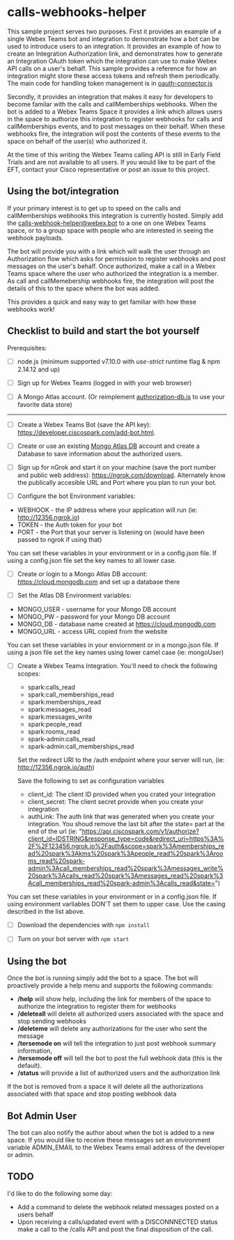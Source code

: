 # calls-webhooks-helper
This sample project serves two purposes.  First it provides an example of a single Webex Teams bot and integration to demonstrate how a bot can be used to introduce users to an integration. It provides an example of how to create an Integration Authorization link, and demonstrates how to generate an Integration OAuth token which the integration can use to make Webex API calls on a user's behalf.  This sample provides a reference for how an integration might store these access tokens and refresh them periodically.  The main code for handling token management is in [oauth-connector.js](./oauth-connector.js)

Secondly, it provides an integration that makes it easy for developers to become familar with the calls and callMemberships webhooks.  When the bot is added to a Webex Teams Space it provides a link which allows users in the space to authorize this integration to register webhooks for calls and callMemberships events, and to post messages on their behalf.   When these webhooks fire, the integration will post the contents of these events to the space on behalf of the user(s) who authorized it. 

At the time of this writing the Webex Teams calling API is still in Early Field Trials and are not available to all users.  If you would like to be part of the EFT, contact your Cisco representative or post an issue to this project.

## Using the bot/integration

If your primary interest is to get up to speed on the calls and callMemberships webhooks this integration is currently hosted.  Simply add the calls-webhook-helper@webex.bot to a one on one Webex Teams space, or to a group space with people who are interested in seeing the webhook payloads.   

The bot will provide you with a link which will walk the user through an Authorization flow which asks for permission to register webhooks and post messages on the user's behalf.   Once authorized, make a call in a Webex Teams space where the user who authorized the integration is a member.  As call and callMemebership webhooks fire, the integration will post the details of this to the space where the bot was added.

This provides a quick and easy way to get familiar with how these webhooks work!

## Checklist to build and start the bot yourself

Prerequisites:

- [ ] node.js (minimum supported v7.10.0 with *use-strict* runtime flag & npm 2.14.12 and up)

- [ ] Sign up for Webex Teams (logged in with your web browser)

- [ ] A Mongo Atlas account.   (Or reimplement [authorization-db.js](./authorization-db.js) to use your favorite data store)

----

- [ ] Create a Webex Teams Bot (save the API key): https://developer.ciscospark.com/add-bot.html.  

- [ ] Create or use an existing [Mongo Atlas DB](https://cloud.mongodb.com/) account and create a Database to save information about the authorized users. 

- [ ] Sign up for nGrok and start it on your machine (save the port number and public web address): https://ngrok.com/download.   Alternately know the publically accesible URL and Port where you plan to run your bot.

- [ ] Configure the bot Environment variables:
* WEBHOOK - the IP address where your application will run (ie: http://12356.ngrok.io)
* TOKEN - the Auth token for your bot 
* PORT - the Port that your server is listening on (would have been passed to ngrok if using that)

You can set these variables in your environment or in a config.json file.  If using a config.json file set the key names to all lower case.

- [ ] Create or login to a Mongo Atlas DB account: https://cloud.mongodb.com and set up a database there 

- [ ] Set the Atlas DB Environment variables: 
* MONGO_USER - username for your Mongo DB account 
* MONGO_PW - password for your Mongo DB account 
* MONGO_DB - database name created at https://cloud.mongodb.com
* MONGO_URL - access URL copied from the website 

You can set these variables in your enviornment or in a mongo.json file.  If using a json file set the key names using lower camel case (ie: mongoUser)

- [ ] Create a Webex Teams Integration.  You'll need to check the following scopes:
  *  spark:calls_read
  *  spark:call_memberships_read
  *  spark:memberships_read
  *  spark:messages_read
  *  spark:messages_write
  *  spark:people_read
  *  spark:rooms_read
  *  spark-admin:calls_read
  *  spark-admin:call_memberships_read

  Set the redirect URI to the /auth endpoint where your server will run, (ie: http://12356.ngrok.io/auth) 

  Save the following to set as configuration variables
  * client_id: The client ID provided when you crated your integration
  * client_secret: The client secret provide when you create your integration
  * authLink: The auth link that was generated when you create your integration.  You shoud remove the last bit after the state= part at the end of the url (ie: "https://api.ciscospark.com/v1/authorize?client_id=IDSTRING&response_type=code&redirect_uri=https%3A%2F%2F123456.ngrok.io%2Fauth&scope=spark%3Amemberships_read%20spark%3Akms%20spark%3Apeople_read%20spark%3Arooms_read%20spark-admin%3Acall_memberships_read%20spark%3Amessages_write%20spark%3Acalls_read%20spark%3Amessages_read%20spark%3Acall_memberships_read%20spark-admin%3Acalls_read&state=")

You can set these variables in your environment or in a config.json file.  If using environment varliables DON'T set them to upper case.  Use the casing described in the list above.

- [ ] Download the dependencies with ```npm install```

- [ ] Turn on your bot server with ```npm start```

## Using the bot

Once the bot is running simply add the bot to a space.   The bot will proactively provide a help menu and supports the following commands:

* **/help** will show help, including the link for members of the space to authorize the integration to register them for webhooks
* **/deleteall** will delete all authorized users associated with the space and stop sending webhooks
* **/deleteme** will delete any authorizations for the user who sent the message
* **/tersemode on** will tell the integration to just post webhook summary information, 
* **/tersemode off** will tell the bot to post the full webhook data (this is the default).
* **/status** will provide a list of authorized users and the authorization link 

If the bot is removed from a space it will delete all the authorizations associated with that space and stop posting webhook data
  
## Bot Admin User

The bot can also notify the author about when the bot is added to a new space.  If you would like to receive these messages set an environment variable ADMIN_EMAIL to the Webex Teams email address of the developer or admin.

## TODO
I'd like to do the following some day:
* Add a command to delete the webhook related messages posted on a users behalf
* Upon receiving a calls/updated event with a DISCONNNECTED status make a call to the /calls API and post the final disposition of the call.